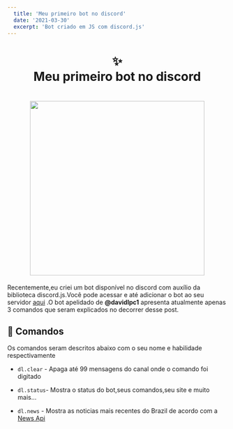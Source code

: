 ```yaml
---
  title: 'Meu primeiro bot no discord'
  date: '2021-03-30'
  excerpt: 'Bot criado em JS com discord.js'
---
```


<h1 align="center">
✨<br>Meu primeiro bot no discord
</h1>

<h1 align="center">
  <img height="400" src="https://instagram.fvix2-1.fna.fbcdn.net/v/t51.2885-15/e35/165624450_203590134447349_3630873974712674888_n.jpg?tp=1&_nc_ht=instagram.fvix2-1.fna.fbcdn.net&_nc_cat=101&_nc_ohc=AMej1bbWEUcAX-U2PrJ&ccb=7-4&oh=4eb8b0bae614615c5f107c26ec542a29&oe=608B3D6C&_nc_sid=4f375e%201080w">
</h1>

<p>
  Recentemente,eu criei um bot disponível no discord com auxílio da biblioteca discord.js.Você pode acessar e até adicionar o bot ao seu servidor <a href="https://firstdavi-discord.herokuapp.com/" target="_blank">aqui</a> .O bot apelidado de <strong>@davidlpc1</strong> apresenta atualmente apenas 3 comandos que seram explicados no decorrer desse post.
</p>

## 🤖 Comandos

Os comandos seram descritos abaixo com o seu nome e habilidade respectivamente

- `dl.clear` - Apaga até 99 mensagens do canal onde o comando foi digitado

- `dl.status`- Mostra o status do bot,seus comandos,seu site e muito mais...

- `dl.news` - Mostra as noticias mais recentes do Brazil de acordo com a <a href="https://newsapi.org/" target="_blank">News Api</a>
